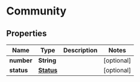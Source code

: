 

# Community


## Properties

Name | Type | Description | Notes
------------ | ------------- | ------------- | -------------
**number** | **String** |  |  [optional]
**status** | [**Status**](Status.md) |  |  [optional]



